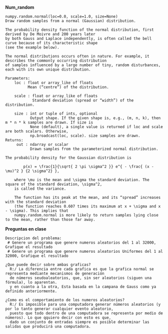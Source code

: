 **Num_random**
    
    numpy.random.normal(loc=0.0, scale=1.0, size=None)
    Draw random samples from a normal (Gaussian) distribution.

    The probability density function of the normal distribution, first derived by De Moivre and 200 years later 
    by both Gauss and Laplace independently, is often called the bell curve because of its characteristic shape
    (see the example below).

    The normal distributions occurs often in nature. For example, it describes the commonly occurring distribution
    of samples influenced by a large number of tiny, random disturbances, each with its own unique distribution.

    Parameters:	
        loc : float or array_like of floats
              Mean (“centre”) of the distribution.

        scale : float or array_like of floats
                Standard deviation (spread or “width”) of the distribution.

        size : int or tuple of ints, optional
               Output shape. If the given shape is, e.g., (m, n, k), then m * n * k samples are drawn. If size is
               None (default), a single value is returned if loc and scale are both scalars. Otherwise,
               np.broadcast(loc, scale). size samples are drawn.
    Returns:	
         out : ndarray or scalar
               Drawn samples from the parameterized normal distribution.
        
    The probability density for the Gaussian distribution is

            p(x) = \frac{1}{\sqrt{ 2 \pi \sigma^2 }} e^{ - \frac{ (x - \mu)^2 } {2 \sigma^2} },

        where \mu is the mean and \sigma the standard deviation. The square of the standard deviation, \sigma^2, 
        is called the variance.
        
        The function has its peak at the mean, and its “spread” increases with the standard deviation 
        (the function reaches 0.607 times its maximum at x + \sigma and x - \sigma). This implies that 
        numpy.random.normal is more likely to return samples lying close to the mean, rather than those far away.

    
**Preguntas en clase** 

    Descripcion del problema:
     # Genere un programa que genere numeros aleatorios del 1 al 32000, Grafique el resultado
     # Genere un programa que genere numeros aleatorios Uniformes del 1 al 32000, Grafique el resultado
    
    ¿Que puede decir sobre ambas graficas?
      R:/ La diferencia entre cada grafica es que la grafica normal se representa mediante mecanismos de generación 
      de números seudoaleatorios, que, sin ser aleatorios (siguen una fórmula), lo aparentan.
      y en cuanto a la otra, Esta basada en la campana de Gauss como ya definido anteriormente.
    
    ¿Como es el comportamiento de los numeros aleatorios?
      R:/ Es imposible para una computadora generar números aleatorios (y por lo tanto generar cualquier evento aleatorio,
      puesto que todo dentro de una computadora se representa por medio de números). Lo que qquiero decir con esto es que,
      dado un conjunto de entradas siempre es posible determinar las salidas que producirá una computadora.
